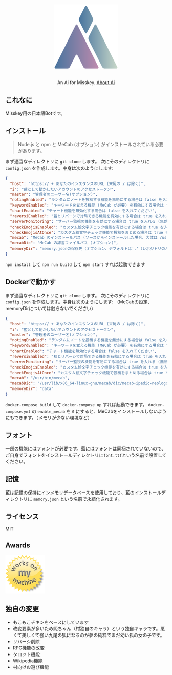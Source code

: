 <h1><p align="center"><img src="./ai.svg" alt="藍" height="200"></p></h1>
<p align="center">An Ai for Misskey. <a href="./torisetu.md">About Ai</a></p>

## これなに

Misskey用の日本語Botです。

## インストール

> Node.js と npm と MeCab (オプション) がインストールされている必要があります。

まず適当なディレクトリに `git clone` します。
次にそのディレクトリに `config.json` を作成します。中身は次のようにします:

```json
{
  "host": "https:// + あなたのインスタンスのURL (末尾の / は除く)",
  "i": "藍として動かしたいアカウントのアクセストークン",
  "master": "管理者のユーザー名(オプション)",
  "notingEnabled": "ランダムにノートを投稿する機能を無効にする場合は false を入れる",
  "keywordEnabled": "キーワードを覚える機能 (MeCab が必要) を有効にする場合は true を入れる (無効にする場合は false)",
  "chartEnabled": "チャート機能を無効化する場合は false を入れてください",
  "reversiEnabled": "藍とリバーシで対局できる機能を有効にする場合は true を入れる (無効にする場合は false)",
  "serverMonitoring": "サーバー監視の機能を有効にする場合は true を入れる (無効にする場合は false)",
  "checkEmojisEnabled": "カスタム絵文字チェック機能を有効にする場合は true を入れる (無効にする場合は false)",
  "checkEmojisAtOnce": "カスタム絵文字チェック機能で投稿をまとめる場合は true を入れる (まとめない場合は false)",
  "mecab": "MeCab のインストールパス (ソースからインストールした場合、大体は /usr/local/bin/mecab)",
  "mecabDic": "MeCab の辞書ファイルパス (オプション)",
  "memoryDir": "memory.jsonの保存先（オプション、デフォルトは'.'（レポジトリのルートです））"
}
```

`npm install` して `npm run build` して `npm start` すれば起動できます

## Dockerで動かす

まず適当なディレクトリに `git clone` します。
次にそのディレクトリに `config.json` を作成します。中身は次のようにします:
（MeCabの設定、memoryDirについては触らないでください）

```json
{
  "host": "https:// + あなたのインスタンスのURL (末尾の / は除く)",
  "i": "藍として動かしたいアカウントのアクセストークン",
  "master": "管理者のユーザー名(オプション)",
  "notingEnabled": "ランダムにノートを投稿する機能を無効にする場合は false を入れる",
  "keywordEnabled": "キーワードを覚える機能 (MeCab が必要) を有効にする場合は true を入れる (無効にする場合は false)",
  "chartEnabled": "チャート機能を無効化する場合は false を入れてください",
  "reversiEnabled": "藍とリバーシで対局できる機能を有効にする場合は true を入れる (無効にする場合は false)",
  "serverMonitoring": "サーバー監視の機能を有効にする場合は true を入れる (無効にする場合は false)",
  "checkEmojisEnabled": "カスタム絵文字チェック機能を有効にする場合は true を入れる (無効にする場合は false)",
  "checkEmojisAtOnce": "カスタム絵文字チェック機能で投稿をまとめる場合は true を入れる (まとめない場合は false)",
  "mecab": "/usr/bin/mecab",
  "mecabDic": "/usr/lib/x86_64-linux-gnu/mecab/dic/mecab-ipadic-neologd/",
  "memoryDir": "data"
}
```

`docker-compose build` して `docker-compose up` すれば起動できます。
`docker-compose.yml` の `enable_mecab` を `0` にすると、MeCabをインストールしないようにもできます。（メモリが少ない環境など）

## フォント

一部の機能にはフォントが必要です。藍にはフォントは同梱されていないので、ご自身でフォントをインストールディレクトリに`font.ttf`という名前で設置してください。

## 記憶

藍は記憶の保持にインメモリデータベースを使用しており、藍のインストールディレクトリに `memory.json` という名前で永続化されます。

## ライセンス

MIT

## Awards

<img src="./WorksOnMyMachine.png" alt="Works on my machine" height="120">

## 独自の変更

- もこもこチキンをベースにしています
- 改変要素が多いため阨ちゃん（村独自のキャラ）という独自キャラです。悪くて美しくて強い九尾の狐になるのが夢の純粋でまだ幼い狐の女の子です。
- リバーシ削除
- RPG機能の改変
- タロット機能
- Wikipedia機能
- 村向けお遊び機能
